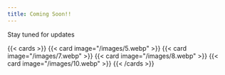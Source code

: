 ```yaml
---
title: Coming Soon!!
---
```


Stay tuned for updates

{{< cards >}}
  {{< card image="/images/5.webp" >}}
  {{< card image="/images/7.webp" >}}
  {{< card image="/images/8.webp" >}}
  {{< card image="/images/10.webp" >}}
{{< /cards >}}
